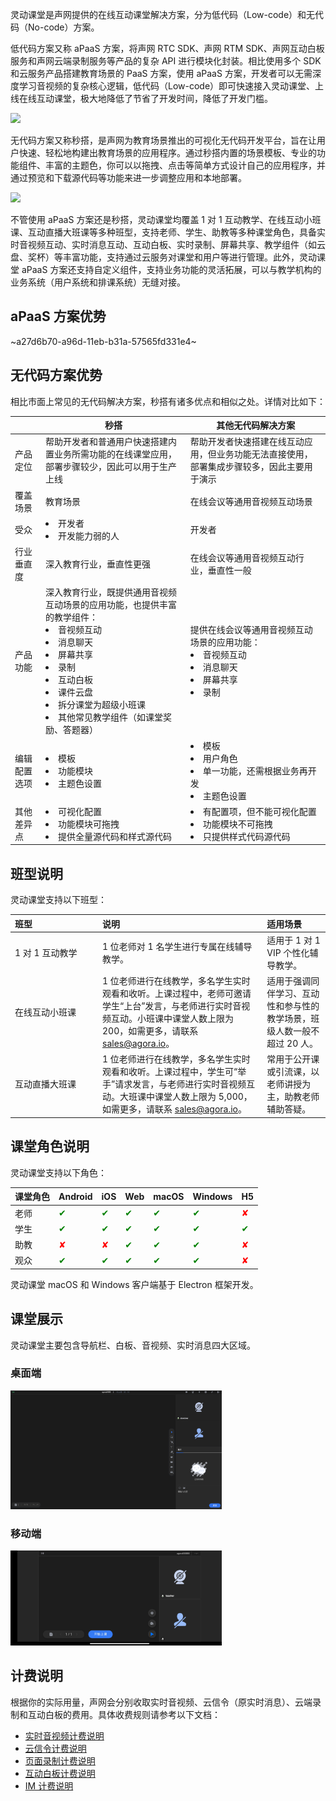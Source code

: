 灵动课堂是声网提供的在线互动课堂解决方案，分为低代码（Low-code）和无代码（No-code）方案。

低代码方案又称 aPaaS 方案，将声网 RTC SDK、声网 RTM SDK、声网互动白板服务和声网云端录制服务等产品的复杂 API 进行模块化封装。相比使用多个 SDK 和云服务产品搭建教育场景的 PaaS 方案，使用 aPaaS 方案，开发者可以无需深度学习音视频的复杂核心逻辑，低代码（Low-code）即可快速接入灵动课堂、上线在线互动课堂，极大地降低了节省了开发时间，降低了开发门槛。

![](https://web-cdn.agora.io/docs-files/1654068243051)

无代码方案又称秒搭，是声网为教育场景推出的可视化无代码开发平台，旨在让用户快速、轻松地构建出教育场景的应用程序。通过秒搭内置的场景模板、专业的功能组件、丰富的主题色，你可以以拖拽、点击等简单方式设计自己的应用程序，并通过预览和下载源代码等功能来进一步调整应用和本地部署。

![](https://web-cdn.agora.io/docs-files/1666602776342)

不管使用 aPaaS 方案还是秒搭，灵动课堂均覆盖 1 对 1 互动教学、在线互动小班课、互动直播大班课等多种班型，支持老师、学生、助教等多种课堂角色，具备实时音视频互动、实时消息互动、互动白板、实时录制、屏幕共享、教学组件（如云盘、奖杯）等丰富功能，支持通过云服务对课堂和用户等进行管理。此外，灵动课堂 aPaaS 方案还支持自定义组件，支持业务功能的灵活拓展，可以与教学机构的业务系统（用户系统和排课系统）无缝对接。


## aPaaS 方案优势

~a27d6b70-a96d-11eb-b31a-57565fd331e4~

## 无代码方案优势

相比市面上常见的无代码解决方案，秒搭有诸多优点和相似之处。详情对比如下：

|   | 秒搭   | 其他无代码解决方案   |
|-----|-----|-----|
| 产品定位    | 帮助开发者和普通用户快速搭建内置业务所需功能的在线课堂应用，部署步骤较少，因此可以用于生产上线 | 帮助开发者快速搭建在线互动应用，但业务功能无法直接使用，部署集成步骤较多，因此主要用于演示|
| 覆盖场景        | 教育场景                                    | 在线会议等通用音视频互动场景|
| 受众 | <li>开发者</li><li>开发能力弱的人</li> | 开发者  |
| 行业垂直度 | 深入教育行业，垂直性更强 | 在线会议等通用音视频互动行业，垂直性一般 |
| 产品功能     | 深入教育行业，既提供通用音视频互动场景的应用功能，也提供丰富的教学组件：<li>音视频互动</li><li>消息聊天</li><li>屏幕共享</li><li>录制</li><li>互动白板</li><li>课件云盘</li><li>拆分课堂为超级小班课</li><li>其他常见教学组件（如课堂奖励、答题器）</li>| 提供在线会议等通用音视频互动场景的应用功能：<li>音视频互动</li><li>消息聊天</li><li>屏幕共享</li><li>录制</li> |
| 编辑配置选项                 | <li>模板</li><li>功能模块</li><li>主题色设置</li>    | <li>模板</li><li>用户角色</li><li>单一功能，还需根据业务再开发</li><li>主题色设置</li>    |
| 其他差异点                       | <li>可视化配置</li><li>功能模块可拖拽</li><li>提供全量源代码和样式源代码</li> | <li>有配置项，但不能可视化配置</li><li>功能模块不可拖拽</li><li>只提供样式代码源代码  |

## 班型说明

灵动课堂支持以下班型：

| <span style="white-space:nowrap;">班型&emsp;&emsp;&emsp;&emsp;&emsp;&emsp;&emsp;</span> | 说明                                                         | 适用场景                                                     |
| :----------------------------------------------------------- | :----------------------------------------------------------- | :----------------------------------------------------------- |
| 1 对 1 互动教学                                              | 1 位老师对 1 名学生进行专属在线辅导教学。                    | 适用于 1 对 1 VIP 个性化辅导教学。                           |
| 在线互动小班课                                               | 1 位老师进行在线教学，多名学生实时观看和收听。上课过程中，老师可邀请学生“上台”发言，与老师进行实时音视频互动。小班课中课堂人数上限为 200，如需更多，请联系 sales@agora.io。 | 适用于强调同伴学习、互动性和参与性的教学场景，班级人数一般不超过 20 人。 |
| 互动直播大班课                                               | 1 位老师进行在线教学，多名学生实时观看和收听。上课过程中，学生可“举手”请求发言，与老师进行实时音视频互动。大班课中课堂人数上限为 5,000，如需更多，请联系 sales@agora.io。 | 常用于公开课或引流课，以老师讲授为主，助教老师辅助答疑。     |

## 课堂角色说明

灵动课堂支持以下角色：

| 课堂角色 | Android | iOS | Web | macOS | Windows | H5 |
| :------- | :------- | :--- | :--- | :----- | :------- | -------- |
| 老师   | <font color="green">✔</font> | <font color="green">✔</font> | <font color="green">✔</font>    | <font color="green">✔</font>      | <font color="green">✔</font>        | <font color="red">✘</font> |
| 学生   | <font color="green">✔</font>        | <font color="green">✔</font>    | <font color="green">✔</font>    | <font color="green">✔</font>      | <font color="green">✔</font>        | <font color="green">✔</font> |
| 助教   | <font color="red">✘</font>        | <font color="red">✘</font>    | <font color="green">✔</font>    | <font color="green">✔</font>      | <font color="green">✔</font>        | <font color="red">✘</font> |
| 观众 | <font color="green">✔</font> | <font color="green">✔</font> | <font color="green">✔</font> | <font color="green">✔</font> | <font color="green">✔</font> | <font color="red">✘</font> |

<div class="alert info">灵动课堂 macOS 和 Windows 客户端基于 Electron 框架开发。</div>

## 课堂展示

灵动课堂主要包含导航栏、白板、音视频、实时消息四大区域。

### 桌面端

<img src="./images/new_demo_pc_page.png" style="zoom: 33%;" />

### 移动端

<img src="./images/new_demo_mobile_page.png" style="zoom: 33%;" />


## 计费说明

根据你的实际用量，声网会分别收取实时音视频、云信令（原实时消息）、云端录制和互动白板的费用。具体收费规则请参考以下文档：

-   [实时音视频计费说明](/cn/Interactive%20Broadcast/billing_rtc?platform=Android)
-   [云信令计费说明](/cn/Real-time-Messaging/billing_rtm?platform=All%20Platforms)
-   [页面录制计费说明](/cn/cloud-recording/billing_cloud_recording_web?platform=RESTful)
-   [互动白板计费说明](/cn/whiteboard/billing_whiteboard?platform=Web)
-   [IM 计费说明](https://www.easemob.com/pricing/im)